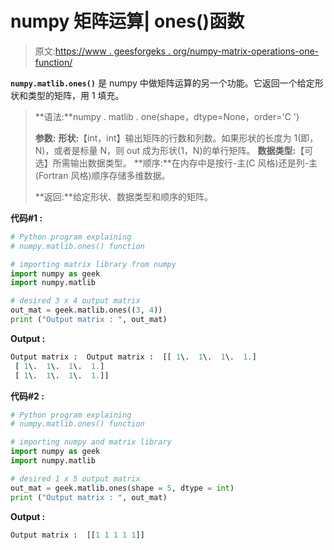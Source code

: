 # numpy 矩阵运算| ones()函数

> 原文:[https://www . geesforgeks . org/numpy-matrix-operations-one-function/](https://www.geeksforgeeks.org/numpy-matrix-operations-ones-function/)

**`numpy.matlib.ones()`** 是 numpy 中做矩阵运算的另一个功能。它返回一个给定形状和类型的矩阵，用 1 填充。

> **语法:**numpy . matlib . one(shape，dtype=None，order='C ')
> 
> **参数:**
> **形状:**【int，int】输出矩阵的行数和列数。如果形状的长度为 1(即，N)，或者是标量 N，则 out 成为形状(1，N)的单行矩阵。
> **数据类型:**【可选】所需输出数据类型。
> **顺序:**在内存中是按行-主(C 风格)还是列-主(Fortran 风格)顺序存储多维数据。
> 
> **返回:**给定形状、数据类型和顺序的矩阵。

**代码#1 :**

```py
# Python program explaining
# numpy.matlib.ones() function

# importing matrix library from numpy
import numpy as geek
import numpy.matlib

# desired 3 x 4 output matrix 
out_mat = geek.matlib.ones((3, 4)) 
print ("Output matrix : ", out_mat) 
```

**Output :**

```py
Output matrix :  Output matrix :  [[ 1\.  1\.  1\.  1.]
 [ 1\.  1\.  1\.  1.]
 [ 1\.  1\.  1\.  1.]]

```

**代码#2 :**

```py
# Python program explaining
# numpy.matlib.ones() function

# importing numpy and matrix library
import numpy as geek
import numpy.matlib

# desired 1 x 5 output matrix 
out_mat = geek.matlib.ones(shape = 5, dtype = int) 
print ("Output matrix : ", out_mat) 
```

**Output :**

```py
Output matrix :  [[1 1 1 1 1]]

```